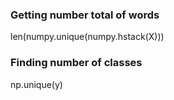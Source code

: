 ### Getting number total of words
len(numpy.unique(numpy.hstack(X)))

### Finding number of classes
np.unique(y)
